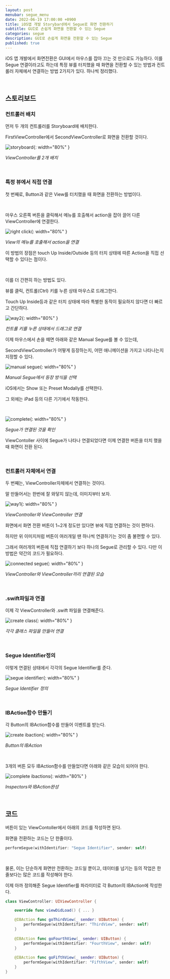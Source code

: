 ```yaml
---
layout: post
menubar: segue_menu
date: 2022-06-19 17:00:00 +0900
title: iOS앱 개발 Storybard에서 Segue로 화면 전환하기
subtitle: GUI로 손쉽게 화면을 전환할 수 있는 Segue
categories: segue
description: GUI로 손쉽게 화면을 전환할 수 있는 Segue
published: true
---
```


iOS 앱 개발에서 화면전환은 GUI에서 마우스를 잡아 끄는 것 만으로도 가능하다. 이를 Segue 연결이라고도 하는데 특정 뷰를 터치했을 때 화면을 전환할 수 있는 방법과 컨트롤러 자체에서 연결하는 방법 2가지가 있다. 하나씩 정리했다.

<br/>

## 스토리보드

### 컨트롤러 배치

먼저 두 개의 컨트롤러를 Storyboard에 배치한다.

FirstViewController에서 SecondViewController로 화면을 전환할 것이다.

![storyboard](/img/2022-06-19/move_with_segue.png){: width="80%" }

_ViewController를 2개 배치_

<br/>

### 특정 뷰에서 직접 연결

첫 번째로, Button과 같은 View를 터치했을 때 화면을 전환하는 방법이다.

<br/>

마우스 오른쪽 버튼을 클릭해서 메뉴를 호출해서 action을 잡아 끌어 다른 ViewController에 연결한다.

![right click](/img/2022-06-19/way1_right_click.png){: width="80%" }

_View의 메뉴를 호출해서 action을 연결_

이 방법의 장점은 touch Up Inside/Outside 등의 터치 상태에 따른 Action을 직접 선택할 수 있다는 점이다.

<br/>

이를 더 간편히 하는 방법도 있다.

뷰를 클릭, 컨트롤(Ctrl) 키를 누른 상태 마우스로 드래그한다.

Touch Up Inside등과 같은 터치 상태에 따라 특별한 동작이 필요하지 않다면 더 빠르고 간단하다.

![way2](/img/2022-06-19/segue_connect_way_1.png){: width="80%" }

_컨트롤 키를 누른 상태에서 드래그로 연결_

이제 마우스에서 손을 떼면 아래와 같은 Manual Segue를 볼 수 있는데,

SecondViewController가 어떻게 등장하는지, 어떤 애니메이션을 가지고 나타나는지 지정할 수 있다.

![manual segue](/img/2022-06-19/manual_segue.png){: width="80%" }

_Manual Segue에서 등장 방식을 선택_

iOS에서는 Show 또는 Preset Modally를 선택한다.

그 외에는 iPad 등의 다른 기기에서 작동한다.

<br/>

![complete](/img/2022-06-19/complete.png){: width="80%" }

_Segue가 연결된 것을 확인_

ViewContoller 사이에 Segue가 나타나 연결되었다면 이제 연결한 버튼을 터치 했을 때 화면이 전환 된다.

<br/>

### 컨트롤러 자체에서 연결

두 번째는, ViewController자체에서 연결하는 것이다.

말 만들어서는 한번에 잘 와닿지 않는데, 이미지부터 보자.

![way1](/img/2022-06-19/segue_connect_way_2.png){: width="80%" }

_ViewController와 ViewController 연결_

화면에서 화면 전환 버튼이 1~2개 정도만 있다면 뷰에 직접 연결하는 것이 편하다.

하지만 위 이미지처럼 버튼이 여러개일 땐 하나씩 연결하기는 것이 좀 불편할 수 있다.

그래서 여러개의 버튼에 직접 연결하기 보다 하나의 Segue로 관리할 수 있다. 다만 이 방법은 약간의 코드가 필요하다.

![connected segue](/img/2022-06-19/connected_segue.png){: width="80%" }

_ViewController와 ViewController끼리 연결된 모습_

<br/>

### .swift파일과 연결

이제 각 ViewController와 .swift 파일을 연결해준다.

![create class](/img/2022-06-19/create_class.png){: width="80%" }

_각각 클래스 파일을 만들어 연결_

<br/>

### Segue Identifier정의

이렇게 연결된 상태에서 각각의 Segue Identifier를 준다.

![segue identifier](/img/2022-06-19/segue_identifier.png){: width="80%" }

_Segue Identifier 정의_

<br/>

### IBAction함수 만들기

각 Button의 IBAction함수를 만들어 이벤트를 받는다.

![create ibaction](/img/2022-06-19/create_ibaction.png){: width="80%" }

_Button의 IBAction_

<br/>

3개의 버튼 모두 IBAction함수를 만들었다면 아래와 같은 모습이 되어야 한다.

![complete ibactions](/img/2022-06-19/complete_ibactions.png){: width="80%" }

_Inspectors와 IBAction완성_

<br/>

## 코드

버튼이 있는 ViewContoller에서 아래의 코드를 작성하면 된다.

화면을 전환하는 코드는 단 한줄이다.

```swift
performSegue(withIdentifier: "Segue Identifier", sender: self)
```

<br/>

물론, 이는 단순하게 화면만 전환하는 코드일 뿐이고, 데이터를 넘기는 등의 작업은 한 줄보다는 많은 코드를 작성해야 한다.

이제 아까 정의해준 Segue Identifier를 파라미터로 각 Button의 IBAction에 작성한다.

```swift
class ViewController: UIViewController {

    override func viewDidLoad() { ... }

    @IBAction func goThirdView(_ sender: UIButton) {
        performSegue(withIdentifier: "ThirdView", sender: self)
    }
    
    @IBAction func goFourthView(_ sender: UIButton) {
        performSegue(withIdentifier: "FourthView", sender: self)
    }
    
    @IBAction func goFifthView(_ sender: UIButton) {
        performSegue(withIdentifier: "FifthView", sender: self)
    }   
}
```